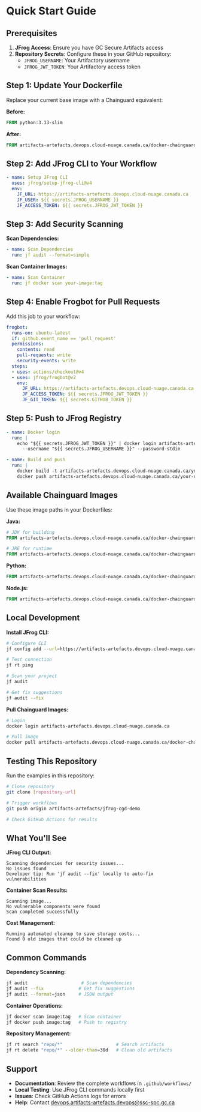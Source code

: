 # Quick Start Guide

## Prerequisites

1. **JFrog Access**: Ensure you have GC Secure Artifacts access
2. **Repository Secrets**: Configure these in your GitHub repository:
   - `JFROG_USERNAME`: Your Artifactory username
   - `JFROG_JWT_TOKEN`: Your Artifactory access token

## Step 1: Update Your Dockerfile

Replace your current base image with a Chainguard equivalent:

**Before:**
```dockerfile
FROM python:3.13-slim
```

**After:**
```dockerfile
FROM artifacts-artefacts.devops.cloud-nuage.canada.ca/docker-chainguard-remote/ssc-spc.gc.ca/python:3.13.3
```

## Step 2: Add JFrog CLI to Your Workflow

```yaml
- name: Setup JFrog CLI
  uses: jfrog/setup-jfrog-cli@v4
  env:
    JF_URL: https://artifacts-artefacts.devops.cloud-nuage.canada.ca
    JF_USER: ${{ secrets.JFROG_USERNAME }}
    JF_ACCESS_TOKEN: ${{ secrets.JFROG_JWT_TOKEN }}
```

## Step 3: Add Security Scanning

**Scan Dependencies:**
```yaml
- name: Scan Dependencies
  run: jf audit --format=simple
```

**Scan Container Images:**
```yaml
- name: Scan Container
  run: jf docker scan your-image:tag
```

## Step 4: Enable Frogbot for Pull Requests

Add this job to your workflow:

```yaml
frogbot:
  runs-on: ubuntu-latest
  if: github.event_name == 'pull_request'
  permissions:
    contents: read
    pull-requests: write
    security-events: write
  steps:
  - uses: actions/checkout@v4
  - uses: jfrog/frogbot@v2
    env:
      JF_URL: https://artifacts-artefacts.devops.cloud-nuage.canada.ca
      JF_ACCESS_TOKEN: ${{ secrets.JFROG_JWT_TOKEN }}
      JF_GIT_TOKEN: ${{ secrets.GITHUB_TOKEN }}
```

## Step 5: Push to JFrog Registry

```yaml
- name: Docker login
  run: |
    echo "${{ secrets.JFROG_JWT_TOKEN }}" | docker login artifacts-artefacts.devops.cloud-nuage.canada.ca \
      --username "${{ secrets.JFROG_USERNAME }}" --password-stdin

- name: Build and push
  run: |
    docker build -t artifacts-artefacts.devops.cloud-nuage.canada.ca/your-repo/your-app:${{ github.sha }} .
    docker push artifacts-artefacts.devops.cloud-nuage.canada.ca/your-repo/your-app:${{ github.sha }}
```

## Available Chainguard Images

Use these image paths in your Dockerfiles:

**Java:**
```dockerfile
# JDK for building
FROM artifacts-artefacts.devops.cloud-nuage.canada.ca/docker-chainguard-remote/ssc-spc.gc.ca/jdk:openjdk-21

# JRE for runtime
FROM artifacts-artefacts.devops.cloud-nuage.canada.ca/docker-chainguard-remote/ssc-spc.gc.ca/jre:openjdk-21
```

**Python:**
```dockerfile
FROM artifacts-artefacts.devops.cloud-nuage.canada.ca/docker-chainguard-remote/ssc-spc.gc.ca/python:3.13.3
```

**Node.js:**
```dockerfile
FROM artifacts-artefacts.devops.cloud-nuage.canada.ca/docker-chainguard-remote/ssc-spc.gc.ca/node:24.1.0
```

## Local Development

**Install JFrog CLI:**
```bash
# Configure CLI
jf config add --url=https://artifacts-artefacts.devops.cloud-nuage.canada.ca

# Test connection
jf rt ping

# Scan your project
jf audit

# Get fix suggestions
jf audit --fix
```

**Pull Chainguard Images:**
```bash
# Login
docker login artifacts-artefacts.devops.cloud-nuage.canada.ca

# Pull image
docker pull artifacts-artefacts.devops.cloud-nuage.canada.ca/docker-chainguard-remote/ssc-spc.gc.ca/python:3.13.3
```

## Testing This Repository

Run the examples in this repository:

```bash
# Clone repository
git clone [repository-url]

# Trigger workflows
git push origin artifacts-artefacts/jfrog-cgd-demo

# Check GitHub Actions for results
```

## What You'll See

**JFrog CLI Output:**
```
Scanning dependencies for security issues...
No issues found
Developer tip: Run 'jf audit --fix' locally to auto-fix vulnerabilities
```

**Container Scan Results:**
```
Scanning image...
No vulnerable components were found
Scan completed successfully
```

**Cost Management:**
```
Running automated cleanup to save storage costs...
Found 0 old images that could be cleaned up
```

## Common Commands

**Dependency Scanning:**
```bash
jf audit                    # Scan dependencies
jf audit --fix             # Get fix suggestions
jf audit --format=json     # JSON output
```

**Container Operations:**
```bash
jf docker scan image:tag   # Scan container
jf docker push image:tag   # Push to registry
```

**Repository Management:**
```bash
jf rt search "repo/*"                    # Search artifacts
jf rt delete "repo/*" --older-than=30d   # Clean old artifacts
```

## Support

- **Documentation**: Review the complete workflows in `.github/workflows/`
- **Local Testing**: Use JFrog CLI commands locally first
- **Issues**: Check GitHub Actions logs for errors
- **Help**: Contact devops.artifacts-artefacts.devops@ssc-spc.gc.ca